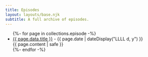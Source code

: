 ```yaml
---
title: Episodes
layout: layouts/base.njk
subtitle: A full archive of episodes.
---
```

<ul class="listing">
{%- for page in collections.episode -%}
  <li>
    <a href="{{ page.url }}">{{ page.data.title }}</a> -
    <time datetime="{{ page.date }}">{{ page.date | dateDisplay("LLLL d, y") }}</time><br />
    {{ page.content | safe }}
  </li>
{%- endfor -%}
</ul>

